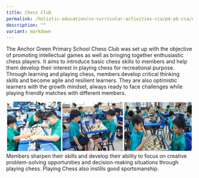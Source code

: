 ```yaml
---
title: Chess Club
permalink: /holistic-education/co-curricular-activities-cca/p4-p6-cca/cognitive/chess-club/
description: ""
variant: markdown
---
```

The Anchor Green Primary School Chess Club was set up with the objective of promoting intellectual games as well as bringing together enthusiastic chess players. It aims to introduce basic chess skills to members and help them develop their interest in playing chess for recreational purpose. Through learning and playing chess, members develop critical thinking skills and become agile and resilient learners. They are also optimistic learners with the growth mindset, always ready to face challenges while playing friendly matches with different members.

![Playing Chess also instills good sportsmanship.](/images/CCA/Cognitive/Chess/Chess.jpg)Members sharpen their skills and develop their ability to focus on creative problem-solving opportunities and decision-making situations through playing chess. Playing Chess also instills good sportsmanship.
